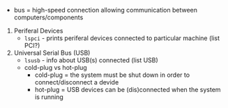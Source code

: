 - bus = high-speed connection allowing communication between computers/components

1. Periferal Devices
	- `lspci` - prints periferal devices connected to particular machine (list PCI?)
2. Universal Serial Bus (USB)
	- `lsusb` - info about USB(s) connected (list USB)
	- cold-plug vs hot-plug
		- cold-plug = the system must be shut down in order to connect/disconnect a devide
		- hot-plug = USB devices can be (dis)connected when the system is running